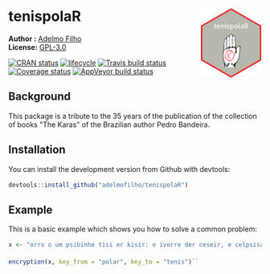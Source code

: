 # tenispolaR <img src="man/figures/logo.png" align="right" height=140/>

**Author :** [Adelmo Filho](http://adelmofilho.github.io/)<br/>
**License:** [GPL-3.0](https://opensource.org/licenses/GPL-3.0)

[![CRAN status](https://www.r-pkg.org/badges/version/tenispolaR)](https://cran.r-project.org/package=tenispolaR)
[![lifecycle](https://img.shields.io/badge/lifecycle-experimental-orange.svg)](https://www.tidyverse.org/lifecycle/#experimental)
[![Travis build status](https://travis-ci.org/adelmofilho/tenispolaR.svg?branch=master)](https://travis-ci.org/adelmofilho/tenispolaR)
[![Coverage status](https://codecov.io/gh/adelmofilho/tenispolaR/branch/master/graph/badge.svg)](https://codecov.io/github/adelmofilho/tenispolaR?branch=master)
[![AppVeyor build status](https://ci.appveyor.com/api/projects/status/github/adelmofilho/tenispolaR?branch=master&svg=true)](https://ci.appveyor.com/project/adelmofilho/tenispolaR)


## Background

This package is a tribute to the 35 years of the publication of the collection of books "The Karas" of the Brazilian author Pedro Bandeira.

## Installation

You can install the development version from Github with devtools:

``` r
devtools::install_github("adelmofilho/tenispolaR")
```

## Example

This is a basic example which shows you how to solve a common problem:

``` r
x <- "orro o um psibinhe tisi er kisir: e ivorre der ceseir, e celpsisae der cisopir!"

encryption(x, key_from = "polar", key_to = "tenis")``

